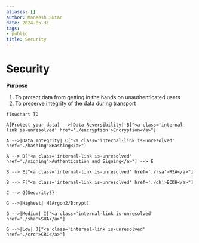 ```yaml
---
aliases: []
author: Maneesh Sutar
date: 2024-05-31
tags:
- public
title: Security
---
```


# Security

**Purpose**

1. To protect data from getting in the hands on unauthenticated users
1. To preserve integrity of the data during transport

````mermaid
flowchart TD

A[Protect your data] -->|Data Reversibility| B["<a class='internal-link is-unresolved' href='./encryption'>Encryption</a>"]

A -->|Data Integrity| C["<a class='internal-link is-unresolved' href='./hashing'>Hashing</a>"]

A --> D["<a class='internal-link is-unresolved' href='./signing'>Authentication and Signing</a>"] --> E

B --> E["<a class='internal-link is-unresolved' href='./rsa'>RSA</a>"]

B --> F["<a class='internal-link is-unresolved' href='./dh'>ECDH</a>"]

C --> G{Security?}

G -->|Highest| H[Argon2/Bcrypt]

G -->|Medium| I["<a class='internal-link is-unresolved' href='./sha'>SHA</a>"]

G -->|Low| J["<a class='internal-link is-unresolved' href='./crc'>CRC</a>"]


````
